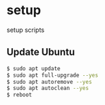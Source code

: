 # setup
setup scripts

## Update Ubuntu

```sh
$ sudo apt update
$ sudo apt full-upgrade --yes
$ sudo apt autoremove --yes
$ sudo apt autoclean --yes
$ reboot
```
